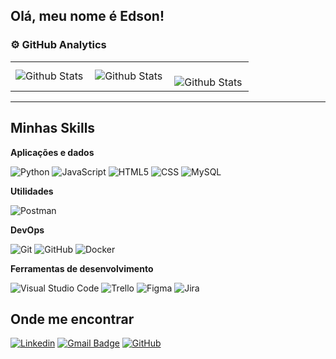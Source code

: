 ## Olá, meu nome é Edson!

### ⚙️ GitHub Analytics

<table>
  <tr>
    <td>
      <img
        align="left"
        src="https://github-readme-stats.vercel.app/api?username=EdsonOliveira18&theme=dracula&hide_border=false&include_all_commits=true"
        alt="Github Stats"
      />
    </td>
    <td>
      <img
        align="left"
        src="https://github-readme-stats.vercel.app/api/top-langs/?username=EdsonOliveira18&theme=dracula&hide_border=false&include_all_commits=true&count_private=true&layout=compact"
        alt="Github Stats"
      />
    </td>
    <td>
      <br />
      <img
        align="left"
        src="https://github-readme-streak-stats.herokuapp.com/?user=EdsonOliveira18&theme=dracula&hide_border=false"
        alt="Github Stats"
      />
    </td>
  </tr>
</table>

---

## Minhas Skills

**Aplicações e dados**

![Python](https://img.shields.io/badge/-Python-333333?style=flat&logo=Python&logoColor=007396)
![JavaScript](https://img.shields.io/badge/-JavaScript-333333?style=flat&logo=javascript)
![HTML5](https://img.shields.io/badge/-HTML5-333333?style=flat&logo=HTML5)
![CSS](https://img.shields.io/badge/-CSS-333333?style=flat&logo=CSS3&logoColor=1572B6)
![MySQL](https://img.shields.io/badge/-MySQL-333333?style=flat&logo=mysql)

**Utilidades**

![Postman](https://img.shields.io/badge/-Postman-333333?style=flat&logo=postman)

**DevOps**

![Git](https://img.shields.io/badge/-Git-333333?style=flat&logo=git)
![GitHub](https://img.shields.io/badge/-GitHub-333333?style=flat&logo=github)
![Docker](https://img.shields.io/badge/-Docker-333333?style=flat&logo=docker)

**Ferramentas de desenvolvimento**

![Visual Studio Code](https://img.shields.io/badge/-Visual%20Studio%20Code-333333?style=flat&logo=Visual%Studio%Code&logoColor=007ACC)
![Trello](https://img.shields.io/badge/-Trello-333333?style=flat&logo=trello&logoColor=007ACC)
![Figma](https://img.shields.io/badge/-Figma-333333?style=flat&logo=figma&logoColor=007ACC)
![Jira](https://img.shields.io/badge/-Jira-333333?style=flat&logo=Jira&logoColor=007ACC)

## Onde me encontrar

[![Linkedin](https://img.shields.io/badge/-Edson-blue?style=flat-square&logo=Linkedin&logoColor=white&link=www.linkedin.com/in/edson-oliveira-9a580a231)](www.linkedin.com/in/edson-oliveira-9a580a231)
[![Gmail Badge](https://img.shields.io/badge/-eedsoncarlos359@gmail.com-006bed?style=flat-square&logo=Gmail&logoColor=white&link=mailto:eedsoncarlos359@gmail.com)](mailto:eedsoncarlos359@gmail.com)
[![GitHub](https://img.shields.io/github/followers/EdsonOliveira18?label=follow&style=social)](https://github.com/EdsonOliveira18)
